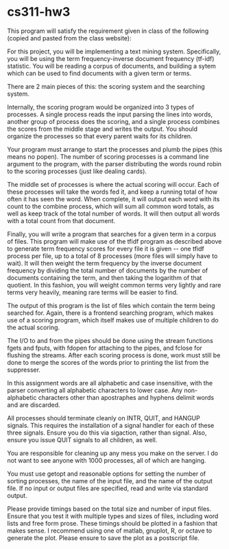 cs311-hw3
=========
This program will satisfy the requirement given in class of the following (copied and pasted from the class website):

For this project, you will be implementing a text mining system. Specifically, you will be using the term frequency-inverse
document frequency (tf-idf) statistic. You will be reading a corpus of documents, and building a sytem which can be used to find documents with a given term or terms.

There are 2 main pieces of this: the scoring system and the searching system.

Internally, the scoring program would be organized into 3 types of processes. A single process reads the input parsing the 
lines into words, another group of process does the scoring, and a single process combines the scores from the middle stage
and writes the output. You should organize the processes so that every parent waits for its children.

Your program must arrange to start the processes and plumb the pipes (this means no popen). The number of scoring processes
is a command line argument to the program, with the parser distributing the words round robin to the scoring processes 
(just like dealing cards).

The middle set of processes is where the actual scoring will occur. Each of these processes will take the words fed it, and
keep a running total of how often it has seen the word. When complete, it will output each word with its count to the 
combine process, which will sum all common word totals, as well as keep track of the total number of words. It will then 
output all words with a total count from that document.

Finally, you will write a program that searches for a given term in a corpus of files. This program will make use of the 
tfidf program as described above to generate term frequency scores for every file it is given -- one tfidf process per 
file, up to a total of 8 processes (more files will simply have to wait). It will then weight the term frequency by the 
inverse document frequency by dividing the total number of documents by the number of documents containing the term, and 
then taking the logarithm of that quotient. In this fashion, you will weight common terms very lightly and rare terms very
heavily, meaning rare terms will be easier to find.

The output of this program is the list of files which contain the term being searched for. Again, there is a frontend 
searching program, which makes use of a scoring program, which itself makes use of multiple children to do the actual 
scoring.

The I/O to and from the pipes should be done using the stream functions fgets and fputs, with fdopen for attaching to the
pipes, and fclose for flushing the streams. After each scoring process is done, work must still be done to merge the 
scores of the words prior to printing the list from the suppresser.

In this assignment words are all alphabetic and case insensitive, with the parser converting all alphabetic characters to
lower case. Any non-alphabetic characters other than apostraphes and hyphens delimit words and are discarded.

All processes should terminate cleanly on INTR, QUIT, and HANGUP signals. This requires the installation of a signal 
handler for each of these three signals. Ensure you do this via sigaction, rather than signal. Also, ensure you issue 
QUIT signals to all children, as well.

You are responsible for cleaning up any mess you make on the server. I do not want to see anyone with 1000 processes, all
of which are hanging.

You must use getopt and reasonable options for setting the number of sorting processes, the name of the input file, and 
the name of the output file. If no input or output files are specified, read and write via standard output.

Please provide timings based on the total size and number of input files. Ensure that you test it with multiple types and
sizes of files, including word lists and free form prose. These timings should be plotted in a fashion that makes sense. 
I recommend using one of matlab, gnuplot, R, or octave to generate the plot. Please ensure to save the plot as a 
postscript file.
